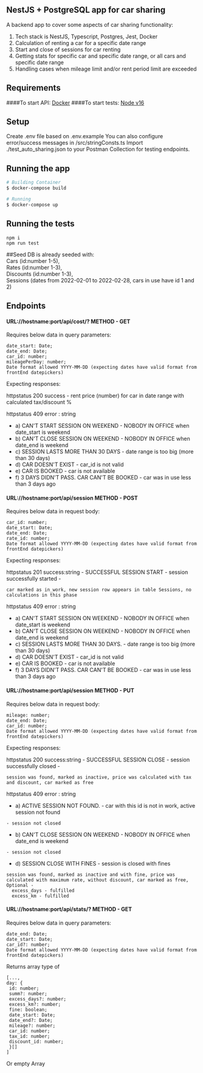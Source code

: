## NestJS + PostgreSQL app for car sharing

A backend app to cover some aspects of car sharing functionality:

1. Tech stack is NestJS, Typescript, Postgres, Jest, Docker
2. Calculation of renting a car for a specific date range
3. Start and close of sessions for car renting
4. Getting stats for specific car and specific date range, or all cars and specific date range
5. Handling cases when mileage limit and/or rent period limit are exceeded 

## Requirements

####To start API:
[Docker](https://www.docker.com/)
####To start tests:
[Node v16](https://nodejs.org/en/download/)


## Setup

Create .env file based on .env.example
You can also configure error/success messages in /src/stringConsts.ts
Import ./test_auto_sharing.json to your Postman Collection for testing endpoints.

## Running the app

```bash
# Building Container
$ docker-compose build

# Running
$ docker-compose up
```

## Running the tests
````
npm i 
npm run test
````
##Seed
DB is already seeded with: <br>
Cars (id:number 1-5), <br>
Rates (id:number 1-3), <br>
Discounts (id:number 1-3), <br>
Sessions (dates from 2022-02-01 to 2022-02-28, cars in use have id 1 and 2)


## Endpoints
#### URL://hostname:port/api/cost/? METHOD - GET
Requires below data in query parameters:
````
date_start: Date;
date_end: Date;
car_id: number;
mileagePerDay: number;
Date format allowed YYYY-MM-DD (expecting dates have valid format from frontEnd datepickers)
````
Expecting responses:

httpstatus 200 success - rent price (number) for car in date range with calculated tax/discount %

httpstatus 409 error : string
- a) CAN'T START SESSION ON WEEKEND - NOBODY IN OFFICE when date_start is weekend
- b) CAN'T CLOSE SESSION ON WEEKEND - NOBODY IN OFFICE when date_end is weekend
- c) SESSION LASTS MORE THAN 30 DAYS - date range is too big (more than 30 days)
- d) CAR DOESN'T EXIST - car_id is not valid
- e) CAR IS BOOKED - car is not available
- f) 3 DAYS DIDN'T PASS. CAR CAN'T BE BOOKED - car was in use less than 3 days ago

#### URL://hostname:port/api/session METHOD - POST
Requires below data in request body:
````
car_id: number;
date_start: Date;
date_end: Date;
rate_id: number;
Date format allowed YYYY-MM-DD (expecting dates have valid format from frontEnd datepickers)
````
Expecting responses:

httpstatus 201 success:string - SUCCESSFUL SESSION START - session successfully started -
````
car marked as in_work, new session row appears in table Sessions, no calculations in this phase
````
httpstatus 409 error : string
- a) CAN'T START SESSION ON WEEKEND - NOBODY IN OFFICE when date_start is weekend
- b) CAN'T CLOSE SESSION ON WEEKEND - NOBODY IN OFFICE when date_end is weekend
- c) SESSION LASTS MORE THAN 30 DAYS. - date range is too big (more than 30 days)
- d) CAR DOESN'T EXIST - car_id is not valid
- e) CAR IS BOOKED - car is not available
- f) 3 DAYS DIDN'T PASS. CAR CAN'T BE BOOKED - car was in use less than 3 days ago

#### URL://hostname:port/api/session METHOD - PUT
Requires below data in request body:
````
mileage: number;
date_end: Date;
car_id: number;
Date format allowed YYYY-MM-DD (expecting dates have valid format from frontEnd datepickers)
````
Expecting responses:

httpstatus 200 success:string - SUCCESSFUL SESSION CLOSE - session successfully closed - 
````
session was found, marked as inactive, price was calculated with tax and discount, car marked as free
````
httpstatus 409 error : string

- a) ACTIVE SESSION NOT FOUND. - car with this id is not in work, active session not found
````
- session not closed
````
- b) CAN'T CLOSE SESSION ON WEEKEND - NOBODY IN OFFICE when date_end is weekend
````
- session not closed
````
- d) SESSION CLOSE WITH FINES - session is closed with fines 
````
session was found, marked as inactive and with fine, price was calculated with maximum rate, without discount, car marked as free,
Optional -  
  excess_days - fulfilled
  excess_km - fulfilled
````

#### URL://hostname:port/api/stats/? METHOD - GET
Requires below data in query parameters:
````
date_end: Date;
date_start: Date;
car_id?: number;
Date format allowed YYYY-MM-DD (expecting dates have valid format from frontEnd datepickers)
````

Returns array type of 
````
[..., 
day: {
 id: number;
 summ?: number;
 excess_days?: number;
 excess_km?: number;
 fine: boolean;
 date_start: Date;
 date_end?: Date;
 mileage?: number;
 car_id: number;
 tax_id: number;
 discount_id: number;
 }[]
]
````

Or empty Array